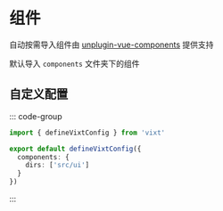# 组件

自动按需导入组件由 [unplugin-vue-components](https://github.com/unplugin/unplugin-vue-components) 提供支持

默认导入 `components` 文件夹下的组件

## 自定义配置

::: code-group

```ts [vixt.config.ts]
import { defineVixtConfig } from 'vixt'

export default defineVixtConfig({
  components: {
    dirs: ['src/ui']
  }
})
```

:::
